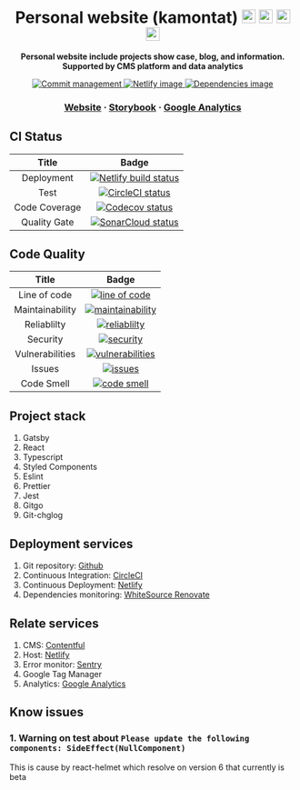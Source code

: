 <!-- Title section -->
<h1 align="center">
  Personal website (kamontat)

  <img src="https://simpleicons.org/icons/gatsby.svg" width="24px">
  <img src="https://simpleicons.org/icons/typescript.svg" width="24px">
  <img src="https://simpleicons.org/icons/jest.svg" width="24px">
  <img src="https://simpleicons.org/icons/microsoftedge.svg" width="24px">
</h1>

<!-- Description section -->
<p align="center">
  <strong>Personal website include projects show case, blog, and information. Supported by CMS platform and data analytics</strong>
</p>

<!-- Static badge setup -->
<p align="center">
  <a href="https://github.com/kamontat/gitgo">
    <img src="https://img.shields.io/badge/commit-gitgo-6DC1E8.svg" alt="Commit management" />
  </a>
  <a href="https://app.netlify.com/sites/kamontat/overview">
    <img src="https://img.shields.io/badge/deploy%20with-netlify-00C7B7.svg?logo=netlify&logoWidth=20" alt="Netlify image"/>
  </a>
  <a href="https://app.dependabot.com/accounts/kamontat/projects/168664">
    <img src="https://img.shields.io/badge/dependencies%20-dependabot-025E8C.svg?logo=dependabot&logoWidth=20" alt="Dependencies image"/>
  </a>
</p>

<!-- External section -->
<h3 align="center">
  <a href="https://kamontat.net">Website</a>
  <span> · </span>
  <a href="https://storybook.kamontat.net">Storybook</a>
  <span> · </span>
  <a href="https://analytics.google.com/analytics/web">Google Analytics</a>
</h3>

## CI Status

|     Title     |                               Badge                                |
| :-----------: | :----------------------------------------------------------------: |
|  Deployment   | [![Netlify build status][netlify-status-img]][netlify-status-link] |
|     Test      |  [![CircleCI status][circleci-status-img]][circleci-status-link]   |
| Code Coverage |    [![Codecov status][codecov-status-img]][codecov-status-link]    |
| Quality Gate  |   [![SonarCloud status][sonarcloud-status-img]][sonarcloud-link]   |

## Code Quality

|      Title      |                                 Badge                                 |
| :-------------: | :-------------------------------------------------------------------: |
|  Line of code   |        [![line of code][sonarcloud-loc-img]][sonarcloud-link]         |
| Maintainability | [![maintainability][sonarcloud-maintainability-img]][sonarcloud-link] |
|   Reliablilty   |     [![reliablilty][sonarcloud-reliablilty-img]][sonarcloud-link]     |
|    Security     |        [![security][sonarcloud-security-img]][sonarcloud-link]        |
| Vulnerabilities | [![vulnerabilities][sonarcloud-vulnerabilities-img]][sonarcloud-link] |
|     Issues      |          [![issues][sonarcloud-issues-img]][sonarcloud-link]          |
|   Code Smell    |      [![code smell][sonarcloud-code-smell-img]][sonarcloud-link]      |

## Project stack

1. Gatsby
2. React
3. Typescript
4. Styled Components
5. Eslint
6. Prettier
7. Jest
8. Gitgo
9. Git-chglog

## Deployment services

1. Git repository: [Github](https://github.com/kamontat/kamontat)
2. Continuous Integration: [CircleCI](https://app.circleci.com/pipelines/github/kamontat/kamontat)
3. Continuous Deployment: [Netlify](https://app.netlify.com/sites/kamontat/overview)
4. Dependencies monitoring: [WhiteSource Renovate](https://renovate.whitesourcesoftware.com/)

## Relate services

1. CMS: [Contentful][contentful]
2. Host: [Netlify][netlify]
3. Error monitor: [Sentry][sentry]
4. Google Tag Manager
5. Analytics: [Google Analytics](https://analytics.google.com/)

## Know issues

### 1. Warning on test about `Please update the following components: SideEffect(NullComponent)`

This is cause by react-helmet which resolve on version 6 that currently is beta

<!-- netlify links -->
[netlify-status-link]: https://app.netlify.com/sites/kamontat/deploys
[netlify-status-img]: https://img.shields.io/netlify/1a3194ab-0c6d-4bae-887f-caf7e1be6dea?logo=netlify&logoColor=white&style=flat-square

<!-- circleci links -->
[circleci-status-link]: https://app.circleci.com/pipelines/github/kamontat/kamontat
[circleci-status-img]: https://img.shields.io/circleci/build/github/kamontat/kamontat/master?label=circleci&logo=circleci&style=flat-square

<!-- codecov links -->
[codecov-status-link]: https://codecov.io/gh/kamontat/kamontat
[codecov-status-img]: https://img.shields.io/codecov/c/github/kamontat/kamontat?logo=codecov&logoColor=white&style=flat-square

<!-- sonarcloud links -->
[sonarcloud-link]: https://sonarcloud.io/dashboard?id=kamontat_kamontat
[sonarcloud-status-img]: https://img.shields.io/sonar/quality_gate/kamontat_kamontat?server=https%3A%2F%2Fsonarcloud.io&label=quality&logo=sonarcloud&logoColor=white&style=flat-square
[sonarcloud-loc-img]: https://sonarcloud.io/api/project_badges/measure?project=kamontat_kamontat&metric=ncloc
[sonarcloud-maintainability-img]: https://sonarcloud.io/api/project_badges/measure?project=kamontat_kamontat&metric=sqale_rating
[sonarcloud-reliablilty-img]: https://sonarcloud.io/api/project_badges/measure?project=kamontat_kamontat&metric=reliability_rating
[sonarcloud-security-img]: https://sonarcloud.io/api/project_badges/measure?project=kamontat_kamontat&metric=security_rating
[sonarcloud-vulnerabilities-img]: https://sonarcloud.io/api/project_badges/measure?project=kamontat_kamontat&metric=vulnerabilities
[sonarcloud-issues-img]: https://sonarcloud.io/api/project_badges/measure?project=kamontat_kamontat&metric=bugs
[sonarcloud-code-smell-img]: https://sonarcloud.io/api/project_badges/measure?project=kamontat_kamontat&metric=code_smells

<!-- External links -->
[contentful]: https://www.contentful.com/
[netlify]: https://www.netlify.com/
[sentry]: https://sentry.io/